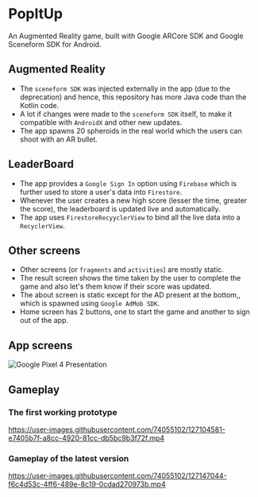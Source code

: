 # PopItUp

An Augmented Reality game, built with Google ARCore SDK and Google Sceneform SDK for Android.

## Augmented Reality
 - The `sceneform SDK` was injected externally in the app (due to the deprecation) and hence, this repository has more Java code than the Kotlin code.
 - A lot if changes were made to the `sceneform SDK` itself, to make it compatible with `AndroidX` and other new updates.
 - The app spawns 20 spheroids in the real world which the users can shoot with an AR bullet.

## LeaderBoard
 - The app provides a `Google Sign In` option using `Firebase` which is further used to store a user's data into `Firestore`.
 - Whenever the user creates a new high score (lesser the time, greater the score), the leaderboard is updated live and automatically.
 - The app uses `FirestoreRecyyclerView` to bind all the live data into a `RecyclerView`.

## Other screens
 - Other screens (or `fragments` and `activities`) are mostly static.
 - The result screen shows the time taken by the user to complete the game and also let's them know if their score was updated.
 - The about screen is static except for the AD present at the bottom,, which is spawned using `Google AdMob SDK`.
 - Home screen has 2 buttons, one to start the game and another to sign out of the app.

## App screens

![Google Pixel 4 Presentation](https://user-images.githubusercontent.com/74055102/127057273-f463bc09-7fad-4757-bacc-25c1b6876d2e.png)

## Gameplay

### The first working prototype


https://user-images.githubusercontent.com/74055102/127104581-e7405b7f-a8cc-4920-81cc-db5bc9b3f72f.mp4


### Gameplay of the latest version


https://user-images.githubusercontent.com/74055102/127147044-f6c4d53c-4ff6-489e-8c19-0cdad270973b.mp4



